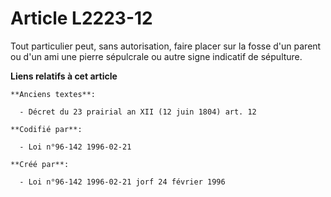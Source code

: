 # Article L2223-12

Tout particulier peut, sans autorisation, faire placer sur la fosse d'un parent ou d'un ami une pierre sépulcrale ou autre
signe indicatif de sépulture.

**Liens relatifs à cet article**

	**Anciens textes**:

	  - Décret du 23 prairial an XII (12 juin 1804) art. 12

	**Codifié par**:

	  - Loi n°96-142 1996-02-21

	**Créé par**:

	  - Loi n°96-142 1996-02-21 jorf 24 février 1996
